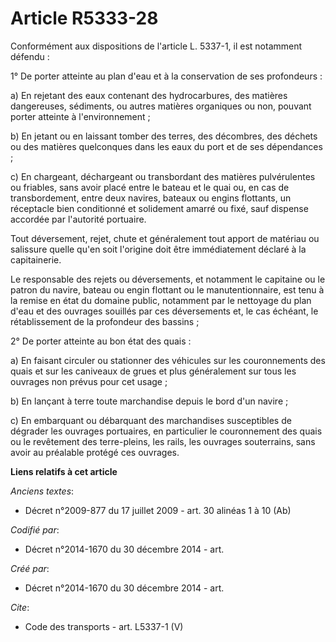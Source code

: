 # Article R5333-28

Conformément aux dispositions de l'article L. 5337-1, il est notamment défendu : 

1° De porter atteinte au plan d'eau et à la conservation de ses profondeurs : 

a) En rejetant des eaux contenant des hydrocarbures, des matières dangereuses, sédiments, ou autres matières organiques ou
non, pouvant porter atteinte à l'environnement ; 

b) En jetant ou en laissant tomber des terres, des décombres, des déchets ou des matières quelconques dans les eaux du port
et de ses dépendances ; 

c) En chargeant, déchargeant ou transbordant des matières pulvérulentes ou friables, sans avoir placé entre le bateau et le
quai ou, en cas de transbordement, entre deux navires, bateaux ou engins flottants, un réceptacle bien conditionné et
solidement amarré ou fixé, sauf dispense accordée par l'autorité portuaire. 

Tout déversement, rejet, chute et généralement tout apport de matériau ou salissure quelle qu'en soit l'origine doit être
immédiatement déclaré à la capitainerie. 

Le responsable des rejets ou déversements, et notamment le capitaine ou le patron du navire, bateau ou engin flottant ou le
manutentionnaire, est tenu à la remise en état du domaine public, notamment par le nettoyage du plan d'eau et des ouvrages
souillés par ces déversements et, le cas échéant, le rétablissement de la profondeur des bassins ; 

2° De porter atteinte au bon état des quais : 

a) En faisant circuler ou stationner des véhicules sur les couronnements des quais et sur les caniveaux de grues et plus
généralement sur tous les ouvrages non prévus pour cet usage ; 

b) En lançant à terre toute marchandise depuis le bord d'un navire ; 

c) En embarquant ou débarquant des marchandises susceptibles de dégrader les ouvrages portuaires, en particulier le
couronnement des quais ou le revêtement des terre-pleins, les rails, les ouvrages souterrains, sans avoir au préalable
protégé ces ouvrages.

**Liens relatifs à cet article**

_Anciens textes_:

  - Décret n°2009-877 du 17 juillet 2009 - art. 30 alinéas 1 à 10 (Ab)

_Codifié par_:

  - Décret n°2014-1670 du 30 décembre 2014 - art.

_Créé par_:

  - Décret n°2014-1670 du 30 décembre 2014 - art.

_Cite_:

  - Code des transports - art. L5337-1 (V)
